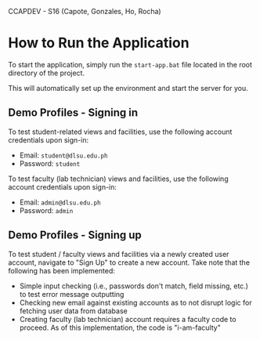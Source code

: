 CCAPDEV - S16 (Capote, Gonzales, Ho, Rocha)

# How to Run the Application

To start the application, simply run the `start-app.bat` file located in the root directory of the project.

This will automatically set up the environment and start the server for you.

## Demo Profiles - Signing in

To test student-related views and facilities, use the following account credentials upon sign-in:
* Email: `student@dlsu.edu.ph`
* Password: `student`

To test faculty (lab technician) views and facilities, use the following account credentials upon sign-in:
* Email: `admin@dlsu.edu.ph`
* Password: `admin`

## Demo Profiles - Signing up

To test student / faculty views and facilities via a newly created user account, navigate to "Sign Up" to create a new account. Take note that the following has been implemented:
* Simple input checking (i.e., passwords don't match, field missing, etc.) to test error message outputting
* Checking new email against existing accounts as to not disrupt logic for fetching user data from database
* Creating faculty (lab technician) account requires a faculty code to proceed. As of this implementation, the code is "i-am-faculty"